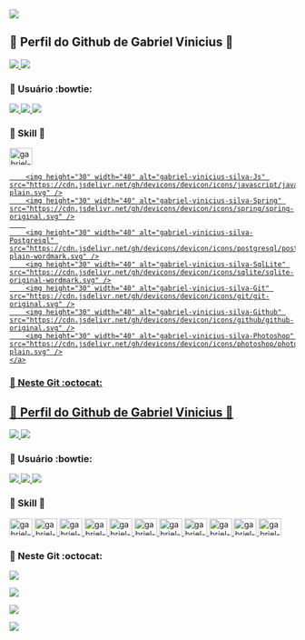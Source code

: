 

  <img src="https://visitor-badge.laobi.icu/badge?page_id=gabriel-vinicius-silva.gabriel-vinicius-silva" />
</a>

## :small_orange_diamond: Perfil do Github de Gabriel Vinicius 👋
 
<div>
 
  <a href="https:///play.google.com/store/apps/developer?id=Jackson+Roberio+Silva+dos+Santos" target="_blank">
    <img src="https://img.shields.io/badge/Google_Play-414141?style=for-the-badge&logo=google-play&logoColor=white" /> 
  </a> 
  <a href="https://br.pinterest.com/jackson_roberio" target="_blank">
    <img src="https://img.shields.io/badge/Pinterest-%23E60023.svg?&style=for-the-badge&logo=Pinterest&logoColor=white" /> 
  </a>
</div>

### :small_orange_diamond: Usuário :bowtie:
<div>
  <a href="https://github.com/jackson-roberio">
      <img src="https://img.shields.io/badge/Windows-0078D6?style=for-the-badge&logo=windows&logoColor=white" />
      <img src="https://img.shields.io/badge/Eclipse-2C2255?style=for-the-badge&logo=eclipse&logoColor=white" />
      <img src="https://img.shields.io/badge/Notepad++-90E59A.svg?style=for-the-badge&logo=notepad%2B%2B&logoColor=black" />  

  </a>
</div>

### :small_orange_diamond: Skill :clap:
<div>
    <a href="https://github.com/jackson-roberio">
        <img height="30" width="40" alt="gabriel-vinicius-silva-Docker" src="https://cdn.jsdelivr.net/gh/devicons/devicon/icons/java/java-original.svg" />
        
        <img height="30" width="40" alt="gabriel-vinicius-silva-Js" src="https://cdn.jsdelivr.net/gh/devicons/devicon/icons/javascript/javascript-plain.svg" />
        <img height="30" width="40" alt="gabriel-vinicius-silva-Spring" src="https://cdn.jsdelivr.net/gh/devicons/devicon/icons/spring/spring-original.svg" />
        
        <img height="30" width="40" alt="gabriel-vinicius-silva-Postgresql" src="https://cdn.jsdelivr.net/gh/devicons/devicon/icons/postgresql/postgresql-plain-wordmark.svg" />
        <img height="30" width="40" alt="gabriel-vinicius-silva-SqlLite" src="https://cdn.jsdelivr.net/gh/devicons/devicon/icons/sqlite/sqlite-original-wordmark.svg" />
        <img height="30" width="40" alt="gabriel-vinicius-silva-Git" src="https://cdn.jsdelivr.net/gh/devicons/devicon/icons/git/git-original.svg" />
        <img height="30" width="40" alt="gabriel-vinicius-silva-Github" src="https://cdn.jsdelivr.net/gh/devicons/devicon/icons/github/github-original.svg" />
        <img height="30" width="40" alt="gabriel-vinicius-silva-Photoshop" src="https://cdn.jsdelivr.net/gh/devicons/devicon/icons/photoshop/photoshop-plain.svg" />
    </a>
</div>          


### :small_orange_diamond: Neste Git :octocat:


## :small_orange_diamond: Perfil do Github de Gabriel Vinicius 👋
 
<div>
 
  <a href="https:///play.google.com/store/apps/developer?id=Jackson+Roberio+Silva+dos+Santos" target="_blank">
    <img src="https://img.shields.io/badge/Google_Play-414141?style=for-the-badge&logo=google-play&logoColor=white" /> 
  </a> 
  <a href="https://br.pinterest.com/jackson_roberio" target="_blank">
    <img src="https://img.shields.io/badge/Pinterest-%23E60023.svg?&style=for-the-badge&logo=Pinterest&logoColor=white" /> 
  </a>
</div>

### :small_orange_diamond: Usuário :bowtie:
<div>
  <a href="https://github.com/jackson-roberio">
      <img src="https://img.shields.io/badge/Windows-0078D6?style=for-the-badge&logo=windows&logoColor=white" />
      <img src="https://img.shields.io/badge/Eclipse-2C2255?style=for-the-badge&logo=eclipse&logoColor=white" />
      <img src="https://img.shields.io/badge/Notepad++-90E59A.svg?style=for-the-badge&logo=notepad%2B%2B&logoColor=black" />  

  </a>
</div>

### :small_orange_diamond: Skill :clap:
<div>
    <a href="https://github.com/jackson-roberio">
        <img height="30" width="40" alt="gabriel-vinicius-silva-Docker" src="https://cdn.jsdelivr.net/gh/devicons/devicon/icons/java/java-original.svg" />
        <img height="30" width="40" alt="gabriel-vinicius-silva-Kotlin" src="https://cdn.jsdelivr.net/gh/devicons/devicon/icons/kotlin/kotlin-original.svg" />
        <img height="30" width="40" alt="gabriel-vinicius-silva-Js" src="https://cdn.jsdelivr.net/gh/devicons/devicon/icons/javascript/javascript-plain.svg" />
        <img height="30" width="40" alt="gabriel-vinicius-silva-Android" src="https://cdn.jsdelivr.net/gh/devicons/devicon/icons/android/android-plain.svg" />
        <img height="30" width="40" alt="gabriel-vinicius-silva-Spring" src="https://cdn.jsdelivr.net/gh/devicons/devicon/icons/spring/spring-original.svg" />
        <img height="30" width="40" alt="gabriel-vinicius-silva-Tomcat" src="https://cdn.jsdelivr.net/gh/devicons/devicon/icons/tomcat/tomcat-original.svg" />
        <img height="30" width="40" alt="gabriel-vinicius-silva-Wordpress" src="https://cdn.jsdelivr.net/gh/devicons/devicon/icons/wordpress/wordpress-plain.svg" />
        <img height="30" width="40" alt="gabriel-vinicius-silva-Postgresql" src="https://cdn.jsdelivr.net/gh/devicons/devicon/icons/postgresql/postgresql-plain-wordmark.svg" /
>
        <img height="30" width="40" alt="gabriel-vinicius-silva-Github" src="https://cdn.jsdelivr.net/gh/devicons/devicon/icons/github/github-original.svg" />
        <img height="30" width="40" alt="gabriel-vinicius-silva-Photoshop" src="https://cdn.jsdelivr.net/gh/devicons/devicon/icons/photoshop/photoshop-plain.svg" />
        <img height="30" width="40" alt="gabriel-vinicius-silva-Docker" src="https://cdn.jsdelivr.net/gh/devicons/devicon/icons/docker/docker-original.svg" />
    </a>
</div>          


### :small_orange_diamond: Neste Git :octocat:
<a href="https://github.com/jackson-roberio">
<p>
<img align="center" src="https://github-readme-stats.vercel.app/api?username=gabriel-vinicius-silva&show_icons=true&theme=radical&locale=pt-BR&include_all_commits=true&count_private=true&hide=contribs" />
</p>
<p>
<img align="center" src="https://github-readme-stats.vercel.app/api/top-langs/?username=
gabriel-vinicius-silva&theme=radical&locale=pt-BR&layout=compact" />
</p>
</a>

<p>
<img align="center" src="https://github-readme-stats.vercel.app/api?username=gabriel-vinicius-silva&show_icons=true&theme=radical&locale=pt-BR&include_all_commits=true&count_private=true&hide=contribs" />
</p>
<p>
<img align="center" src="https://github-readme-stats.vercel.app/api/top-langs/?username=gabriel-vinicius-silva&theme=radical&locale=pt-BR&layout=compact" />
</p>
</a>
